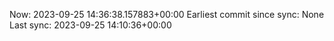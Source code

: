 Now: 2023-09-25 14:36:38.157883+00:00 Earliest commit since sync: None Last sync: 2023-09-25 14:10:36+00:00
